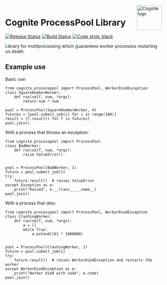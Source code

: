 
<a href="https://cognite.com/">
    <img src="https://github.com/cognitedata/cognite-python-docs/blob/master/img/cognite_logo.png" alt="Cognite logo" title="Cognite" align="right" height="80" />
</a>

Cognite ProcessPool Library
===========================

[![Release Status](https://github.com/cognitedata/power-sdk/workflows/release/badge.svg)](https://github.com/cognitedata/power-sdk/actions)
[![Build Status](https://github.com/cognitedata/power-sdk/workflows/test_and_build/badge.svg)](https://github.com/cognitedata/power-sdk/actions)
[![Code style: black](https://img.shields.io/badge/code%20style-black-000000.svg)](https://github.com/ambv/black)

Library for multiprocessing which guarantees worker processes restarting on death.

Example use
-----------

Basic use:    
    
    from cognite.processpool import ProcessPool, WorkerDiedException    
    class SquareNumberWorker:
        def run(self, num, *args):
            return num * num

    pool = ProcessPool(SquareNumberWorker, 4)
    futures = [pool.submit_job(i) for i in range(100)]
    result = [f.result() for f in futures]
    pool.join()


With a process that throws an exception:

    from cognite.processpool import ProcessPool
    class BadWorker:
        def run(self, num, *args):
            raise ValueError()
    
    
    pool = ProcessPool(BadWorker, 1)
    future = pool.submit_job(1)
    try:
        future.result()  # raises ValueError
    except Exception as e:
        print("Raised", e.__class__.__name__)
    pool.join()

With a process that dies:

    from cognite.processpool import ProcessPool, WorkerDiedException
    class CrashingWorker:
        def run(self, num, *args):
            a = []
            while True:
                a.extend([0] * 1000000)
    
    
    pool = ProcessPool(CrashingWorker, 1)
    future = pool.submit_job(1)
    try:
        future.result()  # raises WorkerDiedException and restarts the worker
    except WorkerDiedException as e:
        print("Worker died with code", e.code)
    pool.join()


